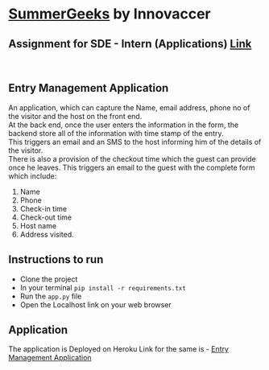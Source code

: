 # [SummerGeeks](https://summergeeks.in/) by Innovaccer
## Assignment for SDE - Intern (Applications) [Link](https://summergeeks.in/static/assignments/summergeeks%202020%20-%20SDE%20Assignment.pdf) 
<br/>

## Entry Management Application  
  
An application, which can capture the Name, email address, phone no of the visitor and the host on the front end.  
At the back end, once the user enters the information in the form, the backend store all of the information with time stamp of the entry.  
This triggers an email and an SMS to the host informing him of the details of the visitor.     
There is also a provision of the checkout time which the guest can provide once he leaves. This triggers an email to the guest with the complete form which include:
1. Name
2. Phone
3. Check-in time
4. Check-out time
5. Host name 
6. Address visited.

## Instructions to run

* Clone the project
* In your terminal ```pip install -r requirements.txt```
* Run the ```app.py``` file
* Open the Localhost link on your web browser

## Application
The application is Deployed on Heroku Link for the same is - [Entry Management Application](https://stormy-badlands-64543.herokuapp.com/)